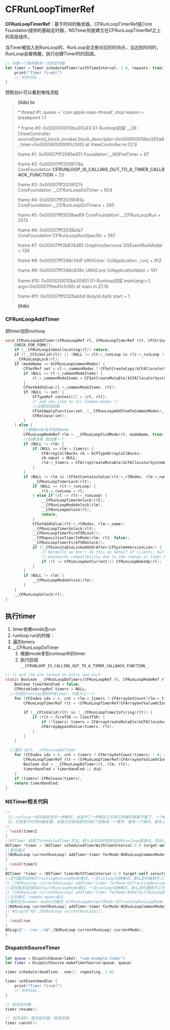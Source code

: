# CFRunLoopTimerRef

**CFRunLoopTimerRef**：基于时间的触发器，CFRunLoopTimerRef是Core Foundation提供的基础定时器，NSTimer则是建立在CFRunLoopTimerRef之上的高层组件。

当Timer被加入到RunLoop时，RunLoop会注册对应的时间点，当达到时间时，RunLoop会被唤醒，执行创建Timer时的回调。

```swift
// 创建一个每秒触发一次的定时器
let timer = Timer.scheduledTimer(withTimeInterval: 1.0, repeats: true) { timer in
    print("Timer fired!")
    // 你的代码...
}
```

控制台`bt`可以看到堆栈流程

>**(lldb) bt**
>
>\* thread #1, queue = 'com.apple.main-thread', stop reason = breakpoint 1.1
>
>\* frame #0: 0x000000010ba30243 01-Runloop初探`__28-[ViewController sourceDemo]_block_invoke(.block_descriptor=0x000000010ba320a8, timer=0x000060000091c240) at ViewController.m:32:9
>
>frame #1: 0x00007fff2085e951 Foundation`__NSFireTimer + 67
>
>frame #2: 0x00007fff2039178a CoreFoundation`__CFRUNLOOP_IS_CALLING_OUT_TO_A_TIMER_CALLBACK_FUNCTION__ + 20
>
>frame #3: 0x00007fff2039127c CoreFoundation`__CFRunLoopDoTimer + 924
>
>frame #4: 0x00007fff2039081a CoreFoundation`__CFRunLoopDoTimers + 265
>
>frame #5: 0x00007fff2038ae69 CoreFoundation`__CFRunLoopRun + 2013
>
>frame #6: 0x00007fff2038a1a7 CoreFoundation`CFRunLoopRunSpecific + 567
>
>frame #7: 0x00007fff2b874d85 GraphicsServices`GSEventRunModal + 139
>
>frame #8: 0x00007fff246c14df UIKitCore`-[UIApplication _run] + 912
>
>frame #9: 0x00007fff246c639c UIKitCore`UIApplicationMain + 101
>
>frame #10: 0x000000010ba30451 01-Runloop初探`main(argc=1, argv=0x00007ffee41cfc60) at main.m:21:16
>
>frame #11: 0x00007fff2025abbd libdyld.dylib`start + 1
>
>**(lldb)** 

### CFRunLoopAddTimer

把timer加到runloop

```c
void CFRunLoopAddTimer(CFRunLoopRef rl, CFRunLoopTimerRef rlt, CFStringRef modeName) {
    CHECK_FOR_FORK();
    if (__CFRunLoopIsDeallocating(rl)) return;
    if (!__CFIsValid(rlt) || (NULL != rlt->_runLoop && rlt->_runLoop != rl)) return;
    __CFRunLoopLock(rl);
    if (modeName == kCFRunLoopCommonModes) {
        CFSetRef set = rl->_commonModes ? CFSetCreateCopy(kCFAllocatorSystemDefault, rl->_commonModes) : NULL;
        if (NULL == rl->_commonModeItems) {
            rl->_commonModeItems = CFSetCreateMutable(kCFAllocatorSystemDefault, 0, &kCFTypeSetCallBacks);
        }
        CFSetAddValue(rl->_commonModeItems, rlt);
        if (NULL != set) {
            CFTypeRef context[2] = {rl, rlt};
            /* add new item to all common-modes */
            //设置回调函数
            CFSetApplyFunction(set, (__CFRunLoopAddItemToCommonModes), (void *)context);
            CFRelease(set);
        }
    } else {
        //根据mode名字找到mode
        CFRunLoopModeRef rlm = __CFRunLoopFindMode(rl, modeName, true);
        //如果没有 就创建一个
        if (NULL != rlm) {
            if (NULL == rlm->_timers) {
                CFArrayCallBacks cb = kCFTypeArrayCallBacks;
                cb.equal = NULL;
                rlm->_timers = CFArrayCreateMutable(kCFAllocatorSystemDefault, 0, &cb);
            }
        }
        if (NULL != rlm && !CFSetContainsValue(rlt->_rlModes, rlm->_name)) {
            __CFRunLoopTimerLock(rlt);
            if (NULL == rlt->_runLoop) {
                rlt->_runLoop = rl;
            } else if (rl != rlt->_runLoop) {
                __CFRunLoopTimerUnlock(rlt);
                __CFRunLoopModeUnlock(rlm);
                __CFRunLoopUnlock(rl);
                return;
            }
            CFSetAddValue(rlt->_rlModes, rlm->_name);
            __CFRunLoopTimerUnlock(rlt);
            __CFRunLoopTimerFireTSRLock();
            __CFRepositionTimerInMode(rlm, rlt, false);
            __CFRunLoopTimerFireTSRUnlock();
            if (!_CFExecutableLinkedOnOrAfter(CFSystemVersionLion)) {
                // Normally we don't do this on behalf of clients, but for
                // backwards compatibility due to the change in timer handling...
                if (rl != CFRunLoopGetCurrent()) CFRunLoopWakeUp(rl);
            }
        }
        if (NULL != rlm) {
            __CFRunLoopModeUnlock(rlm);
        }
    }
    __CFRunLoopUnlock(rl);
}
```

## 执行timer

1. timer依赖mode去run
2. runloop run的时候：
3. 遍历timers
4. __CFRunLoopDoTimer
   1. 根据mode拿到runloop中的timer
   2. 执行回调`__CFRUNLOOP_IS_CALLING_OUT_TO_A_TIMER_CALLBACK_FUNCTION__`

```c
// rl and rlm are locked on entry and exit
static Boolean __CFRunLoopDoTimers(CFRunLoopRef rl, CFRunLoopModeRef rlm, uint64_t limitTSR) {    /* DOES CALLOUT */
    Boolean timerHandled = false;
    CFMutableArrayRef timers = NULL;
  //先找到runloop里的所有timer，可能不止一个
    for (CFIndex idx = 0, cnt = rlm->_timers ? CFArrayGetCount(rlm->_timers) : 0; idx < cnt; idx++) {
        CFRunLoopTimerRef rlt = (CFRunLoopTimerRef)CFArrayGetValueAtIndex(rlm->_timers, idx);
        
        if (__CFIsValid(rlt) && !__CFRunLoopTimerIsFiring(rlt)) {
            if (rlt->_fireTSR <= limitTSR) {
                if (!timers) timers = CFArrayCreateMutable(kCFAllocatorSystemDefault, 0, &kCFTypeArrayCallBacks);
                CFArrayAppendValue(timers, rlt);
            }
        }
    }
    
  //遍历 执行。__CFRunLoopDoTimer
    for (CFIndex idx = 0, cnt = timers ? CFArrayGetCount(timers) : 0; idx < cnt; idx++) {
        CFRunLoopTimerRef rlt = (CFRunLoopTimerRef)CFArrayGetValueAtIndex(timers, idx);
        Boolean did = __CFRunLoopDoTimer(rl, rlm, rlt);
        timerHandled = timerHandled || did;
    }
    if (timers) CFRelease(timers);
    return timerHandled;
}
```

### NSTimer相关代码

```objective-c
/*
（1）runloop一启动就会选中一种模式，当选中了一种模式之后其它的模式就都不管了。一个mode里面可以添加多个NSTimer,也就是说以后当创建NSTimer的时候，可以指定它是在什么模式下运行的。
（2）它是基于时间的触发器，说直白点那就是时间到了就触发一个事件，触发一个操作。基本上说的就是NSTimer
*/
- (void)timer2
{
//NSTimer 调用了scheduledTimer方法，那么会自动添加到当前的runloop里面去，而且runloop的运行模式kCFRunLoopDefaultMode
NSTimer *timer = [NSTimer scheduledTimerWithTimeInterval:2.0 target:self selector:@selector(run) userInfo:nil repeats:YES];
//更改模式
[[NSRunLoop currentRunLoop] addTimer:timer forMode:NSRunLoopCommonModes];
}
- (void)timer1
{
NSTimer *timer = [NSTimer timerWithTimeInterval:2.0 target:self selector:@selector(run) userInfo:nil repeats:YES];
//定时器添加到UITrackingRunLoopMode模式，一旦runloop切换模式，那么定时器就不工作
// [[NSRunLoop currentRunLoop] addTimer:timer forMode:UITrackingRunLoopMode];
//定时器添加到NSDefaultRunLoopMode模式，一旦runloop切换模式，那么定时器就不工作
// [[NSRunLoop currentRunLoop] addTimer:timer forMode:NSDefaultRunLoopMode];
//占位模式：common modes标记
//被标记为common modes的模式 kCFRunLoopDefaultMode UITrackingRunLoopMode
[[NSRunLoop currentRunLoop] addTimer:timer forMode:NSRunLoopCommonModes];
// NSLog(@"%@",[NSRunLoop currentRunLoop]);
}
- (void)run
{
NSLog(@"---run---%@",[NSRunLoop currentRunLoop].currentMode);
}
```

### DispatchSourceTimer

```swift
let queue = DispatchQueue(label: "com.example.timer")
let timer = DispatchSource.makeTimerSource(queue: queue)

timer.schedule(deadline: .now(), repeating: 1.0)

timer.setEventHandler {
    print("Timer fired!")
    // 你的代码...
}

// 启动定时器
timer.resume()

// 当完成时，取消定时器，释放资源。
timer.cancel()
```

